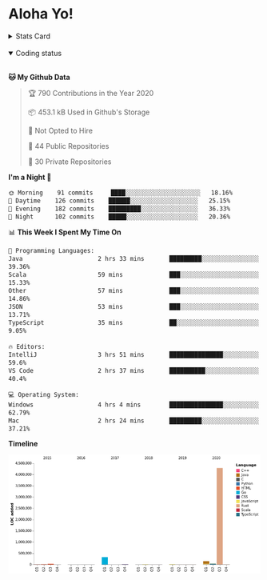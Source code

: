 # Aloha Yo!

<details>
<summary>Stats Card</summary>
 
[![Anurag's github stats](https://github-readme-stats.vercel.app/api?username=GarfieldZHU&show_icons=true&theme=tokyonight)](https://github.com/anuraghazra/github-readme-stats)
 
</details>

<br/>

<details open>

<summary>Coding status</summary>

<br/>

<!--START_SECTION:waka-->
**🐱 My Github Data** 

> 🏆 790 Contributions in the Year 2020
 > 
> 📦 453.1 kB Used in Github's Storage 
 > 
> 🚫 Not Opted to Hire
 > 
> 📜 44 Public Repositories
 > 
> 🔑 30 Private Repositories 

**I'm a Night 🦉** 

```text
🌞 Morning    91 commits     ████░░░░░░░░░░░░░░░░░░░░░   18.16% 
🌆 Daytime    126 commits    ██████░░░░░░░░░░░░░░░░░░░   25.15% 
🌃 Evening    182 commits    █████████░░░░░░░░░░░░░░░░   36.33% 
🌙 Night      102 commits    █████░░░░░░░░░░░░░░░░░░░░   20.36%

```


📊 **This Week I Spent My Time On** 

```text
💬 Programming Languages: 
Java                     2 hrs 33 mins       █████████░░░░░░░░░░░░░░░░   39.36% 
Scala                    59 mins             ███░░░░░░░░░░░░░░░░░░░░░░   15.33% 
Other                    57 mins             ███░░░░░░░░░░░░░░░░░░░░░░   14.86% 
JSON                     53 mins             ███░░░░░░░░░░░░░░░░░░░░░░   13.71% 
TypeScript               35 mins             ██░░░░░░░░░░░░░░░░░░░░░░░   9.05%

🔥 Editors: 
IntelliJ                 3 hrs 51 mins       ███████████████░░░░░░░░░░   59.6% 
VS Code                  2 hrs 37 mins       ██████████░░░░░░░░░░░░░░░   40.4%

💻 Operating System: 
Windows                  4 hrs 4 mins        ███████████████░░░░░░░░░░   62.79% 
Mac                      2 hrs 24 mins       █████████░░░░░░░░░░░░░░░░   37.21%

```

**Timeline**

![Chart not found](https://github.com/GarfieldZHU/GarfieldZHU/blob/master/charts/bar_graph.png) 


<!--END_SECTION:waka-->

</details>
